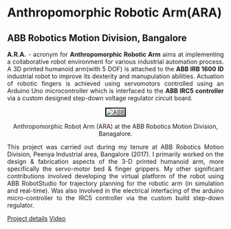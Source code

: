 

<h1 class="rsection"><b>Anthropomorphic Robotic Arm(ARA)</b></h1>

<h2><b>ABB Robotics Motion Division, Bangalore</b></h2>

<div class="container-fluid">
  <div class="row">
    <div class="col-md-12">
        <!-- <h3 class="rtitle"><b><a href="http://www.cense.iisc.ac.in/bharadwaj-amrutur" class="md-link">Anthropomorphic Robotic Arm(ARA)</a>.</b></h3> -->
        <p style="text-align:justify">
        <strong>A.R.A.</strong> - acronym for <strong>Anthropomorphic Robotic Arm</strong> aims at implementing a collaborative robot environment for various  industrial automation process. A 3D printed humanoid arm(with 5 DOF) is attached to the <strong>ABB IRB 1600 ID</strong> industrial robot to improve its dexterity and manupulation abilities. Actuation of robotic fingers is achieved using servomotors controlled using an Arduino Uno microcontroller which is interfaced to the <strong>ABB IRC5 controller</strong> via a custom designed step-down voltage regulator circuit board.
        </p>
        <!-- <img class="center" src="{{ site.github.url }}/media/abb.png" /> -->
        <center>
            <div class="image-wrapper">
                <a class ="image-popup" href="https://nav74neet.github.io/media/abb.png" title="ABB">
                    <img src="https://nav74neet.github.io/media/abb.png" alt="ABB" style="border:2px solid black;" align="middle">
                </a>
                <p class="image-caption" style="font-size:14px;" align="center">
                    Anthropomorphic Robot Arm (ARA) at the ABB Robotics Motion Division, Banagalore.
                </p>
            </div>
        </center>
        <p style="text-align:justify">
        This project was carried out during my tenure at ABB Robotics Motion Division, Peenya Industrial area, Bangalore (2017). I primarily worked on the design & fabrication aspects of the 3-D printed humanoid arm, more specifically the servo-motor bed & finger grippers. My other significant contributions involved developing the virtual platform of the robot using ABB RobotStudio for trajectory planning for the robotic arm (in simulation and real-time). Was also involved in the electrical interfacing of the arduino micro-controller to the IRC5 controller via the custom build step-down regulator. 
        </p>
        <a href="https://bit.ly/2r5CcPp" class="md-link btn-default btn rbtn">Project details</a>
        <a href="https://youtu.be/xqaQjo5hS6o" class="md-link btn-default btn rbtn">Video</a>
    </div>
  </div>
</div>
<br>